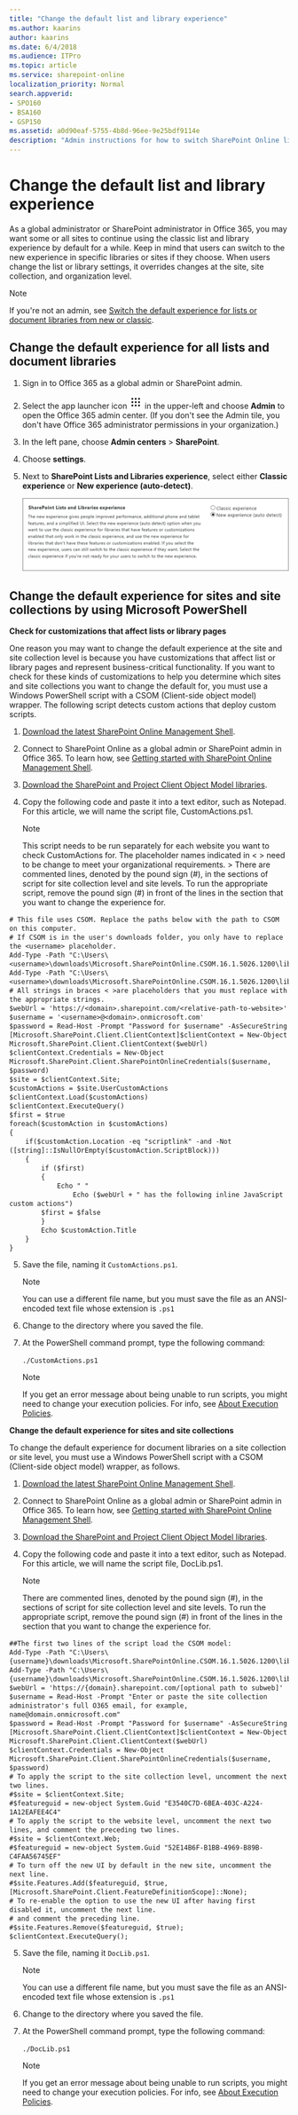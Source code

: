 ```yaml
---
title: "Change the default list and library experience"
ms.author: kaarins
author: kaarins
ms.date: 6/4/2018
ms.audience: ITPro
ms.topic: article
ms.service: sharepoint-online
localization_priority: Normal
search.appverid:
- SPO160
- BSA160
- GSP150
ms.assetid: a0d90eaf-5755-4b8d-96ee-9e25bdf9114e
description: "Admin instructions for how to switch SharePoint Online libraries from new to classic experience and back, using the Admin center or Windows PowerShell. "
---
```


# Change the default list and library experience

As a global administrator or SharePoint administrator in Office 365, you may want some or all sites to continue using the classic list and library experience by default for a while. Keep in mind that users can switch to the new experience in specific libraries or sites if they choose. When users change the list or library settings, it overrides changes at the site, site collection, and organization level.
  
> [!NOTE]
> If you're not an admin, see [Switch the default experience for lists or document libraries from new or classic](https://support.office.com/article/66dac24b-4177-4775-bf50-3d267318caa9). 
  
## Change the default experience for all lists and document libraries

1. Sign in to Office 365 as a global admin or SharePoint admin.
    
2. Select the app launcher icon ![The app launcher icon in Office 365](media/e5aee650-c566-4100-aaad-4cc2355d909f.png) in the upper-left and choose **Admin** to open the Office 365 admin center. (If you don't see the Admin tile, you don't have Office 365 administrator permissions in your organization.) 
    
3. In the left pane, choose **Admin centers** \> **SharePoint**.
    
4. Choose **settings**.
    
5. Next to **SharePoint Lists and Libraries experience**, select either **Classic experience** or **New experience (auto-detect)**.
    
    ![Setting for default List and Library experience](media/e153485c-9351-4b09-8989-c00395246b66.png)
  
## Change the default experience for sites and site collections by using Microsoft PowerShell

 **Check for customizations that affect lists or library pages**
  
One reason you may want to change the default experience at the site and site collection level is because you have customizations that affect list or library pages and represent business-critical functionality. If you want to check for these kinds of customizations to help you determine which sites and site collections you want to change the default for, you must use a Windows PowerShell script with a CSOM (Client-side object model) wrapper. The following script detects custom actions that deploy custom scripts.
  
1. [Download the latest SharePoint Online Management Shell](https://go.microsoft.com/fwlink/p/?LinkId=255251).
    
2. Connect to SharePoint Online as a global admin or SharePoint admin in Office 365. To learn how, see [Getting started with SharePoint Online Management Shell](https://go.microsoft.com/fwlink/?linkid=869066).
    
3. [Download the SharePoint and Project Client Object Model libraries](https://go.microsoft.com/fwlink/?linkid=872342).
    
4. Copy the following code and paste it into a text editor, such as Notepad. For this article, we will name the script file, CustomActions.ps1.
    
    > [!NOTE]
    > This script needs to be run separately for each website you want to check CustomActions for. The placeholder names indicated in \< \> need to be change to meet your organizational requirements. > There are commented lines, denoted by the pound sign (#), in the sections of script for site collection level and site levels. To run the appropriate script, remove the pound sign (#) in front of the lines in the section that you want to change the experience for. 
  
  ```
  # This file uses CSOM. Replace the paths below with the path to CSOM on this computer.
  # If CSOM is in the user's downloads folder, you only have to replace the <username> placeholder.
  Add-Type -Path "C:\Users\<username>\downloads\Microsoft.SharePointOnline.CSOM.16.1.5026.1200\lib\net45\Microsoft.SharePoint.Client.dll"
  Add-Type -Path "C:\Users\<username>\downloads\Microsoft.SharePointOnline.CSOM.16.1.5026.1200\lib\net45\Microsoft.SharePoint.Client.Runtime.dll"
  # All strings in braces < >are placeholders that you must replace with the appropriate strings.
  $webUrl = 'https://<domain>.sharepoint.com/<relative-path-to-website>'
  $username = '<username>@<domain>.onmicrosoft.com'
  $password = Read-Host -Prompt "Password for $username" -AsSecureString
  [Microsoft.SharePoint.Client.ClientContext]$clientContext = New-Object Microsoft.SharePoint.Client.ClientContext($webUrl)    
  $clientContext.Credentials = New-Object Microsoft.SharePoint.Client.SharePointOnlineCredentials($username, $password)
  $site = $clientContext.Site;
  $customActions = $site.UserCustomActions
  $clientContext.Load($customActions)
  $clientContext.ExecuteQuery()
  $first = $true
  foreach($customAction in $customActions)
  {
      if($customAction.Location -eq "scriptlink" -and -Not ([string]::IsNullOrEmpty($customAction.ScriptBlock)))
      {
          if ($first)
          {
              Echo " "
                  Echo ($webUrl + " has the following inline JavaScript custom actions")
          $first = $false
          }
          Echo $customAction.Title
      }
  }
  
  ```

5. Save the file, naming it  `CustomActions.ps1`.
    
    > [!NOTE]
    > You can use a different file name, but you must save the file as an ANSI-encoded text file whose extension is  `.ps1`
  
6. Change to the directory where you saved the file.
    
7. At the PowerShell command prompt, type the following command:
    
     `./CustomActions.ps1`
    
    > [!NOTE]
    > If you get an error message about being unable to run scripts, you might need to change your execution policies. For info, see [About Execution Policies](https://go.microsoft.com/fwlink/?linkid=869255). 
  
 **Change the default experience for sites and site collections**
  
To change the default experience for document libraries on a site collection or site level, you must use a Windows PowerShell script with a CSOM (Client-side object model) wrapper, as follows.
  
1. [Download the latest SharePoint Online Management Shell](https://go.microsoft.com/fwlink/p/?LinkId=255251).
    
2. Connect to SharePoint Online as a global admin or SharePoint admin in Office 365. To learn how, see [Getting started with SharePoint Online Management Shell](https://go.microsoft.com/fwlink/?linkid=869066).
    
3. [Download the SharePoint and Project Client Object Model libraries](https://go.microsoft.com/fwlink/?linkid=872342).
    
4. Copy the following code and paste it into a text editor, such as Notepad. For this article, we will name the script file, DocLib.ps1.
    
    > [!NOTE]
    > There are commented lines, denoted by the pound sign (#), in the sections of script for site collection level and site levels. To run the appropriate script, remove the pound sign (#) in front of the lines in the section that you want to change the experience for. 
  
  ```
  ##The first two lines of the script load the CSOM model:
  Add-Type -Path "C:\Users\{username}\downloads\Microsoft.SharePointOnline.CSOM.16.1.5026.1200\lib\net45\Microsoft.SharePoint.Client.dll"
  Add-Type -Path "C:\Users\{username}\downloads\Microsoft.SharePointOnline.CSOM.16.1.5026.1200\lib\net45\Microsoft.SharePoint.Client.Runtime.dll"
  $webUrl = 'https://{domain}.sharepoint.com/[optional path to subweb]'
  $username = Read-Host -Prompt "Enter or paste the site collection administrator's full O365 email, for example, name@domain.onmicrosoft.com" 
  $password = Read-Host -Prompt "Password for $username" -AsSecureString
  [Microsoft.SharePoint.Client.ClientContext]$clientContext = New-Object Microsoft.SharePoint.Client.ClientContext($webUrl)
  $clientContext.Credentials = New-Object Microsoft.SharePoint.Client.SharePointOnlineCredentials($username, $password)
  # To apply the script to the site collection level, uncomment the next two lines.
  #$site = $clientContext.Site; 
  #$featureguid = new-object System.Guid "E3540C7D-6BEA-403C-A224-1A12EAFEE4C4"
  # To apply the script to the website level, uncomment the next two lines, and comment the preceding two lines.
  #$site = $clientContext.Web;
  #$featureguid = new-object System.Guid "52E14B6F-B1BB-4969-B89B-C4FAA56745EF" 
  # To turn off the new UI by default in the new site, uncomment the next line.
  #$site.Features.Add($featureguid, $true, [Microsoft.SharePoint.Client.FeatureDefinitionScope]::None);
  # To re-enable the option to use the new UI after having first disabled it, uncomment the next line.
  # and comment the preceding line.
  #$site.Features.Remove($featureguid, $true);
  $clientContext.ExecuteQuery();
  
  ```

5. Save the file, naming it  `DocLib.ps1`.
    
    > [!NOTE]
    > You can use a different file name, but you must save the file as an ANSI-encoded text file whose extension is  `.ps1`
  
6. Change to the directory where you saved the file.
    
7. At the PowerShell command prompt, type the following command:
    
     `./DocLib.ps1`
    
    > [!NOTE]
    > If you get an error message about being unable to run scripts, you might need to change your execution policies. For info, see [About Execution Policies](https://go.microsoft.com/fwlink/?linkid=869255). 
  

